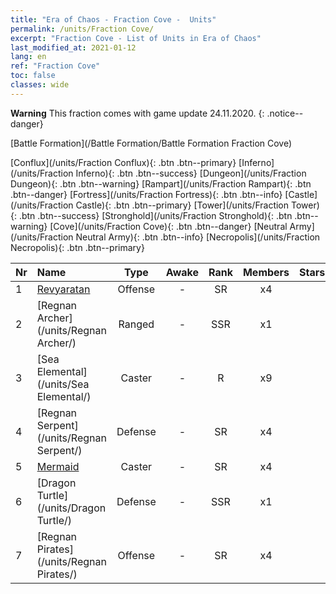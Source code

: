 ```yaml
---
title: "Era of Chaos - Fraction Cove -  Units"
permalink: /units/Fraction Cove/
excerpt: "Fraction Cove - List of Units in Era of Chaos"
last_modified_at: 2021-01-12
lang: en
ref: "Fraction Cove"
toc: false
classes: wide
---
```

**Warning** This fraction comes with game update 24.11.2020.
{: .notice--danger}

  [Battle Formation](/Battle Formation/Battle Formation Fraction Cove)

 [Conflux](/units/Fraction Conflux){: .btn .btn--primary} [Inferno](/units/Fraction Inferno){: .btn .btn--success} [Dungeon](/units/Fraction Dungeon){: .btn .btn--warning} [Rampart](/units/Fraction Rampart){: .btn .btn--danger} [Fortress](/units/Fraction Fortress){: .btn .btn--info} [Castle](/units/Fraction Castle){: .btn .btn--primary} [Tower](/units/Fraction Tower){: .btn .btn--success} [Stronghold](/units/Fraction Stronghold){: .btn .btn--warning} [Cove](/units/Fraction Cove){: .btn .btn--danger} [Neutral Army](/units/Fraction Neutral Army){: .btn .btn--info} [Necropolis](/units/Fraction Necropolis){: .btn .btn--primary} 

  | Nr |         Name        |   Type   | Awake |    Rank   |   Members     |  Stars  |  Attack  |     HP    |    Art     |
  |:---|:--------------------|:--------:|:-----:|:---------:|:-------------:|:-------:|:--------:|:---------:|:-----------|
  | 1 | [Revyaratan](/units/Revyaratan/) | Offense | - | SR | x4 | <i class="fas fa-star"/><i class="fas fa-star"/><i class="fas fa-star"/> | 1267.1 | 7128 |  haiguai  |
  | 2 | [Regnan Archer](/units/Regnan Archer/) | Ranged | - | SSR | x1 | <i class="fas fa-star"/><i class="fas fa-star"/><i class="fas fa-star"/> | 235.5 | 1245 |  ruigenanushou  |
  | 3 | [Sea Elemental](/units/Sea Elemental/) | Caster | - | R | x9 | <i class="fas fa-star"/> | 201.8 | 1446 |  haiyuansu  |
  | 4 | [Regnan Serpent](/units/Regnan Serpent/) | Defense | - | SR | x4 | <i class="fas fa-star"/><i class="fas fa-star"/><i class="fas fa-star"/> | 100.9 | 3027 |  yurenyongshi  |
  | 5 | [Mermaid](/units/Mermaid/) | Caster | - | SR | x4 | <i class="fas fa-star"/><i class="fas fa-star"/><i class="fas fa-star"/> | 185.0 | 1648 |  meirenyu  |
  | 6 | [Dragon Turtle](/units/Dragon Turtle/) | Defense | - | SSR | x1 | <i class="fas fa-star"/><i class="fas fa-star"/><i class="fas fa-star"/> | 362.0 | 12000 |  longgui  |
  | 7 | [Regnan Pirates](/units/Regnan Pirates/) | Offense | - | SR | x4 | <i class="fas fa-star"/><i class="fas fa-star"/> | 99.3 | 695 |  haidao  |
